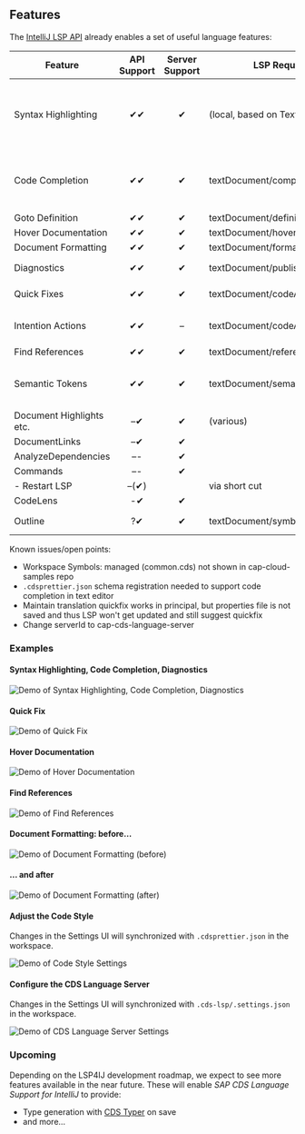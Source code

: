 ## Features

The [IntelliJ LSP API](https://plugins.jetbrains.com/docs/intellij/language-server-protocol.html#supported-features)
already enables a set of useful language features:

| Feature                  | API Support | Server Support | LSP Request                     | Remarks                                                                                        |
|--------------------------|:-----------:|:--------------:|---------------------------------|------------------------------------------------------------------------------------------------|
| Syntax Highlighting      |     ✔✔      |       ✔        | (local, based on TextMate)      | TM Bundle is automatically registered on plugin installation (and disabled on uninstallation). |
| Code Completion          |     ✔✔      |       ✔        | textDocument/completion         | Completing with global identifiers supported with completionItem/resolve (2024.2)              |
| Goto Definition          |     ✔✔      |       ✔        | textDocument/definition         |                                                                                                |
| Hover Documentation      |     ✔✔      |       ✔        | textDocument/hover              |                                                                                                |
| Document Formatting      |     ✔✔      |       ✔        | textDocument/formatting         |                                                                                                |
| Diagnostics              |     ✔✔      |       ✔        | textDocument/publishDiagnostics | Problems (errors, warnings).                                                                   |
| Quick Fixes              |     ✔✔      |       ✔        | textDocument/codeAction         | Translation support only in 2.x                                                                |
| Intention Actions        |     ✔✔      |       –        | textDocument/codeAction         | E.g. Refactoring or Organize Imports. No server support yet.                                   |
| Find References          |     ✔✔      |       ✔        | textDocument/references         |                                                                                                |
| Semantic Tokens          |     ✔✔      |       ✔        | textDocument/semanticTokens     | Improved highlighting: server dynamically assigns token semantics.                             |
| Document Highlights etc. |     –✔      |       ✔        | (various)                       |                                                                                                |
| DocumentLinks            |     –✔      |       ✔        |                                 |                                                                                                |
| AnalyzeDependencies      |     –-      |       ✔        |                                 |                                                                                                |
| Commands                 |     –-      |       ✔        |                                 |                                                                                                |
| - Restart LSP            |    –(✔)     |                | via short cut                   |                                                                                                |
| CodeLens                 |     -✔      |       ✔        |                                 |                                                                                                |
| Outline                  |     ?✔      |       ✔        | textDocument/symbols            | both flat and hierarchical                                                                     |

Known issues/open points:
- Workspace Symbols: managed (common.cds) not shown in cap-cloud-samples repo 
- `.cdsprettier.json` schema registration needed to support code completion in text editor
- Maintain translation quickfix works in principal, but properties file is not saved and thus LSP won't get updated and still suggest quickfix
- Change serverId to cap-cds-language-server

### Examples

#### Syntax Highlighting, Code Completion, Diagnostics

![Demo of Syntax Highlighting, Code Completion, Diagnostics](.assets/syntax+completion+diagnostics.png)

#### Quick Fix

![Demo of Quick Fix](.assets/quick_fix.png)

#### Hover Documentation

![Demo of Hover Documentation](.assets/hover_documentation.png)

#### Find References

![Demo of Find References](.assets/find_references.png)

#### Document Formatting: before…

![Demo of Document Formatting (before)](.assets/document_formatting1.png)

#### … and after

![Demo of Document Formatting (after)](.assets/document_formatting2.png)

#### Adjust the Code Style

Changes in the Settings UI will synchronized with `.cdsprettier.json` in the workspace.

![Demo of Code Style Settings](.assets/code_style_settings.png)

#### Configure the CDS Language Server

Changes in the Settings UI will synchronized with `.cds-lsp/.settings.json` in the workspace.

![Demo of CDS Language Server Settings](.assets/cds_language_server_settings.png)

### Upcoming

Depending on the LSP4IJ development roadmap, we expect to see more features available in the near future.
These will enable *SAP CDS Language Support for IntelliJ* to provide:

- Type generation with [CDS Typer](https://cap.cloud.sap/docs/tools/cds-typer) on save
- and more…
